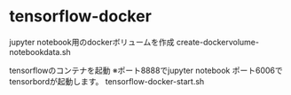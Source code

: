 # tensorflow-docker
jupyter notebook用のdockerボリュームを作成
create-dockervolume-notebookdata.sh

tensorflowのコンテナを起動
※ポート8888でjupyter notebook ポート6006でtensorbordが起動します。
tensorflow-docker-start.sh
